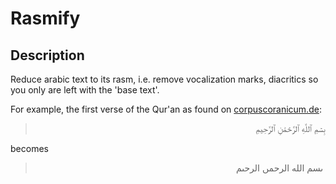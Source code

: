 # Rasmify

## Description

Reduce arabic text to its rasm, i.e. remove vocalization marks, diacritics so you only are left with the 'base text'.

For example, the first verse of the Qur'an as found on [corpuscoranicum.de](http://corpuscoranicum.de/index/index/sure/1/vers/1):

<blockquote>
<p dir="rtl"> بِسۡمِ  ٱللَّهِ  ٱلرَّحۡمَٰنِ  ٱلرَّحِيمِ</p>
</blockquote>
   
becomes 
 
<blockquote> 
<p dir="rtl"> ‎ ٮسم الل‍ه الرحمں الرحٮم</p> 
</blockquote>



